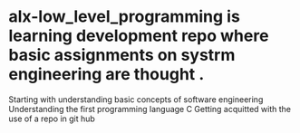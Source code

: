 # alx-low_level_programming is learning development repo where basic assignments on systrm engineering are thought .
Starting with understanding basic concepts of software engineering 
Understanding the first programming language C
Getting acquitted with the use of a repo in git hub
